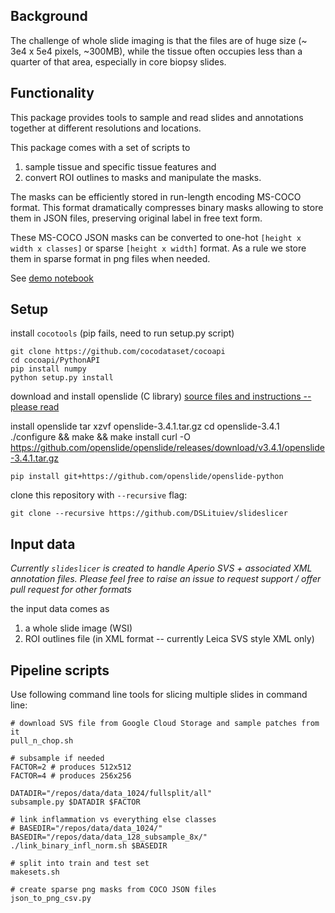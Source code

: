 ## Background

The challenge of whole slide imaging is that the files are of huge size (~ 3e4 x 5e4 pixels, ~300MB),
while the tissue often occupies less than a quarter of that area, especially in core biopsy slides.

## Functionality
This package provides tools to sample and read slides and annotations together at different resolutions and locations.

This package comes with a set of scripts to 
 1. sample tissue and specific tissue features and
 2. convert ROI outlines to masks and manipulate the masks.

The masks can be efficiently stored in run-length encoding MS-COCO format. 
This format dramatically compresses binary masks allowing to
store them in JSON files, preserving original label in free text form.

These MS-COCO JSON masks can be converted to one-hot `[height x width x classes]` or sparse `[height x width]` format. As a rule we store them in sparse format in png files when needed.

See [demo notebook](notebooks/demo-read-slide.ipynb)


## Setup

install `cocotools` (pip fails, need to run setup.py script)

    git clone https://github.com/cocodataset/cocoapi
    cd cocoapi/PythonAPI
    pip install numpy
    python setup.py install


download and install openslide (C library) [source files and instructions -- please read](https://openslide.org/download/)

install openslide
    tar xzvf openslide-3.4.1.tar.gz
    cd openslide-3.4.1
    ./configure && make && make install
    curl -O https://github.com/openslide/openslide/releases/download/v3.4.1/openslide-3.4.1.tar.gz

    pip install git+https://github.com/openslide/openslide-python

clone this repository with `--recursive` flag:

    git clone --recursive https://github.com/DSLituiev/slideslicer


## Input data

_Currently `slideslicer` is created to handle Aperio SVS + associated XML annotation files. Please feel free to raise an
issue to request support / offer pull request for other formats_

the input data comes as
 1. a whole slide image (WSI)
 2. ROI outlines file (in XML format -- currently Leica SVS style XML only)


## Pipeline scripts

Use following command line tools for slicing multiple slides in command line:

    # download SVS file from Google Cloud Storage and sample patches from it
    pull_n_chop.sh

    # subsample if needed
    FACTOR=2 # produces 512x512
    FACTOR=4 # produces 256x256 

    DATADIR="/repos/data/data_1024/fullsplit/all"
    subsample.py $DATADIR $FACTOR

    # link inflammation vs everything else classes
    # BASEDIR="/repos/data/data_1024/"
    BASEDIR="/repos/data/data_128_subsample_8x/"
    ./link_binary_infl_norm.sh $BASEDIR

    # split into train and test set
    makesets.sh

    # create sparse png masks from COCO JSON files
    json_to_png_csv.py
